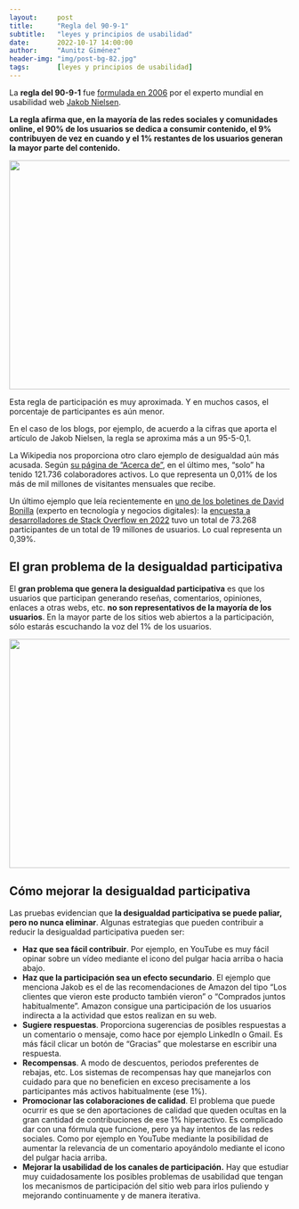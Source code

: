 ```yaml
---
layout:     post
title:      "Regla del 90-9-1"
subtitle:   "leyes y principios de usabilidad"
date:       2022-10-17 14:00:00
author:     "Aunitz Giménez"
header-img: "img/post-bg-82.jpg"
tags:       [leyes y principios de usabilidad]
---
```


<p>La <strong>regla del 90-9-1</strong> fue <a href="https://www.nngroup.com/articles/participation-inequality/" target="_blank" rel="noopener noreferrer">formulada en 2006</a> por el experto mundial en usabilidad web <a href="{{ site.baseurl }}{% post_url 2021-08-27-los-10-principios-generales-usabilidad-jakob-nielsen %}">Jakob Nielsen</a>.</p>

<p><strong>La regla afirma que, en la mayoría de las redes sociales y comunidades online, el 90% de los usuarios se dedica a consumir contenido, el 9% contribuyen de vez en cuando y el 1% restantes de los usuarios generan la mayor parte del contenido.</strong></p>

<p><img src="{{ site.baseurl }}/img/regla-del-90-9-1-01.png" loading="lazy" alt="" width="670" height="411"></p>

<p>Esta regla de participación es muy aproximada. Y en muchos casos, el porcentaje de participantes es aún menor.</p>

<p>En el caso de los blogs, por ejemplo, de acuerdo a la cifras que aporta el artículo de Jakob Nielsen, la regla se aproxima más a un 95-5-0,1.</p>

<p>La Wikipedia nos proporciona otro claro ejemplo de desigualdad aún más acusada. Según <a href="https://en.wikipedia.org/wiki/Wikipedia:About" target="_blank" rel="noopener noreferrer">su página de “Acerca de”</a>, en el último mes, “solo” ha tenido 121.736 colaboradores activos. Lo que representa un 0,01% de los más de mil millones de visitantes mensuales que recibe.</p>

<p>Un último ejemplo que leía recientemente en <a href="https://mailchi.mp/bonillaware/inclusion-modelo-datos?e=1c748833c8" target="_blank" rel="noopener noreferrer">uno de los boletines de David Bonilla</a> (experto en tecnología y negocios digitales): la <a href="https://survey.stackoverflow.co/2022/" target="_blank" rel="noopener noreferrer">encuesta a desarrolladores de Stack Overflow en 2022</a> tuvo un total de 73.268 participantes de un total de 19 millones de usuarios. Lo cual representa un 0,39%.</p>

<h2>El gran problema de la desigualdad participativa</h2>

<p>El <strong>gran problema que genera la desigualdad participativa</strong> es que los usuarios que participan generando reseñas, comentarios, opiniones, enlaces a otras webs, etc. <strong>no son representativos de la mayoría de los usuarios</strong>. En la mayor parte de los sitios web abiertos a la participación, sólo estarás escuchando la voz del 1% de los usuarios.</p>

<p><img src="{{ site.baseurl }}/img/regla-del-90-9-1-02.jpg" loading="lazy" alt="" width="722" height="411"></p>

<h2>Cómo mejorar la desigualdad participativa</h2>

<p>Las pruebas evidencian que <strong>la desigualdad participativa se puede paliar, pero no nunca eliminar</strong>. Algunas estrategias que pueden contribuir a reducir la desigualdad participativa pueden ser:</p>

<ul>
	<li><strong>Haz que sea fácil contribuir</strong>. Por ejemplo, en YouTube es muy fácil opinar sobre un vídeo mediante el icono del pulgar hacia arriba o hacia abajo.</li>
	<li><strong>Haz que la participación sea un efecto secundario</strong>. El ejemplo que menciona Jakob es el de las recomendaciones de Amazon del tipo “Los clientes que vieron este producto también vieron” o “Comprados juntos habitualmente”. Amazon consigue una participación de los usuarios indirecta a la actividad que estos realizan en su web.</li>
	<li><strong>Sugiere respuestas</strong>. Proporciona sugerencias de posibles respuestas a un comentario o mensaje, como hace por ejemplo LinkedIn o Gmail. Es más fácil clicar un botón de “Gracias” que molestarse en escribir una respuesta.</li>
	<li><strong>Recompensas</strong>. A modo de descuentos, periodos preferentes de rebajas, etc. Los sistemas de recompensas hay que manejarlos con cuidado para que no beneficien en exceso precisamente a los participantes más activos habitualmente (ese 1%).</li>
	<li><strong>Promocionar las colaboraciones de calidad</strong>. El problema que puede ocurrir es que se den aportaciones de calidad que queden ocultas en la gran cantidad de contribuciones de ese 1% hiperactivo. Es complicado dar con una fórmula que funcione, pero ya hay intentos de las redes sociales. Como por ejemplo en YouTube mediante la posibilidad de aumentar la relevancia de un comentario apoyándolo mediante el icono del pulgar hacia arriba.</li>
	<li><strong>Mejorar la usabilidad de los canales de participación.</strong> Hay que estudiar muy cuidadosamente los posibles problemas de usabilidad que tengan los mecanismos de participación del sitio web para irlos puliendo y mejorando continuamente y de manera iterativa.</li>
</ul>